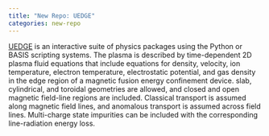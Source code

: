 ```yaml
---
title: "New Repo: UEDGE"
categories: new-repo
---
```


[UEDGE](https://github.com/LLNL/UEDGE) is an interactive suite of physics packages using the Python or BASIS scripting systems. The plasma is described by time-dependent 2D plasma fluid equations that include equations for density, velocity, ion temperature, electron temperature, electrostatic potential, and gas density in the edge region of a magnetic fusion energy confinement device. slab, cylindrical, and toroidal geometries are allowed, and closed and open magnetic field-line regions are included. Classical transport is assumed along magnetic field lines, and anomalous transport is assumed across field lines. Multi-charge state impurities can be included with the corresponding line-radiation energy loss.

